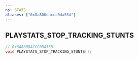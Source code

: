 ```yaml
---
ns: STATS
aliases: ["0x8a800daccc0da55d"]
---
```

## PLAYSTATS_STOP_TRACKING_STUNTS

```c
// 0x8A800DACCC0DA55D
void PLAYSTATS_STOP_TRACKING_STUNTS();
```
